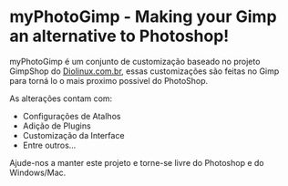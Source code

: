 myPhotoGimp - Making your Gimp an alternative to Photoshop!
===========

myPhotoGimp é um conjunto de customização baseado no projeto GimpShop do [Diolinux.com.br](http://www.diolinux.com.br/2014/08/gimpshop-tranforme-o-gimp-no-photoshop.html), essas customizações são feitas no Gimp para torná lo o mais proximo possivel do PhotoShop.

As alterações contam com:
- Configurações de Atalhos
- Adição de Plugins
- Customização da Interface
- Entre outros...

Ajude-nos a manter este projeto e torne-se livre do Photoshop e do Windows/Mac.

